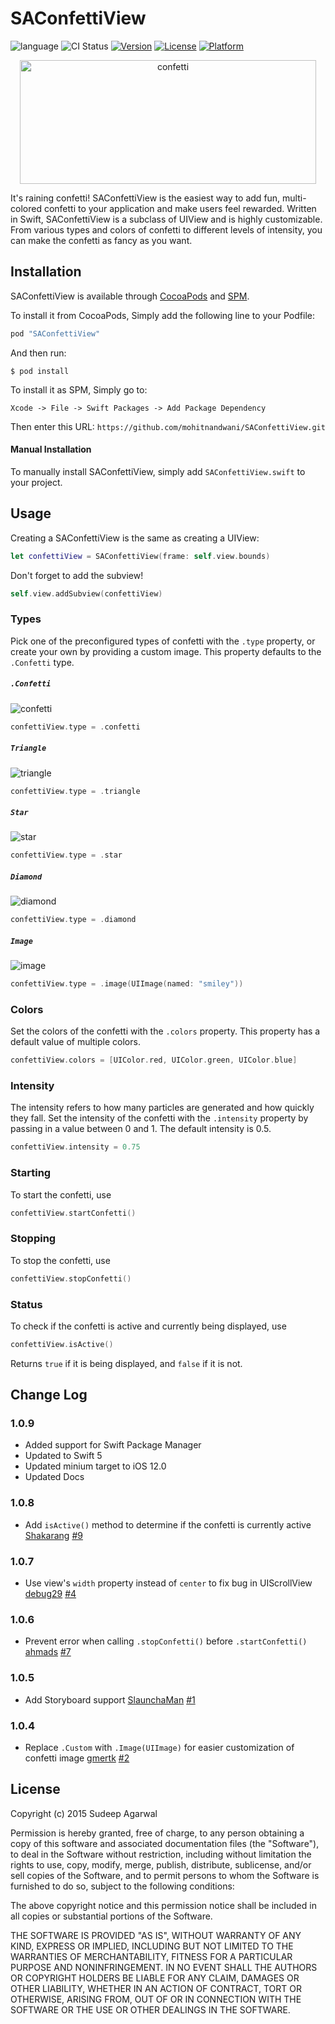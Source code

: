 # SAConfettiView

![language](https://img.shields.io/badge/Language-%20Swift%20-orange.svg)
![CI Status](https://img.shields.io/badge/build-passing-brightgreen.svg)
[![Version](https://img.shields.io/cocoapods/v/SAConfettiView.svg?style=flat)](http://cocoapods.org/pods/SAConfettiView)
[![License](https://img.shields.io/cocoapods/l/SAConfettiView.svg?style=flat)](http://cocoapods.org/pods/SAConfettiView)
[![Platform](https://img.shields.io/cocoapods/p/SAConfettiView.svg?style=flat)](http://cocoapods.org/pods/SAConfettiView)

<p align="center">
  <img src="https://cloud.githubusercontent.com/assets/11940172/11791210/f97b6bd8-a2da-11e5-9083-b131fa796373.gif" alt="confetti" width="473.6" height="198">
</p>

It's raining confetti! SAConfettiView is the easiest way to add fun, multi-colored confetti to your application and make users feel rewarded. Written in Swift, SAConfettiView is a subclass of UIView and is highly customizable. From various types and colors of confetti to different levels of intensity, you can make the confetti as fancy as you want.

## Installation

SAConfettiView is available through [CocoaPods](http://cocoapods.org) and [SPM](https://swift.org/package-manager/).

To install it from CocoaPods, Simply add the following line to your Podfile:

```swift
pod "SAConfettiView"
```

And then run:

`$ pod install`

To install it as SPM, Simply go to:

`Xcode -> File -> Swift Packages -> Add Package Dependency
`

Then enter this URL:
`https://github.com/mohitnandwani/SAConfettiView.git`

#### Manual Installation
To manually install SAConfettiView, simply add `SAConfettiView.swift` to your project.

## Usage

Creating a SAConfettiView is the same as creating a UIView:

```swift
let confettiView = SAConfettiView(frame: self.view.bounds)
```

Don't forget to add the subview!

```swift
self.view.addSubview(confettiView)
```

### Types

Pick one of the preconfigured types of confetti with the `.type` property, or create your own by providing a custom image. This property defaults to the `.Confetti` type.

##### `.Confetti`

![confetti](https://cloud.githubusercontent.com/assets/11940172/11819440/c9db329e-a39a-11e5-9284-b0171bee0f24.gif)

```swift
confettiView.type = .confetti
```

##### `Triangle`

![triangle](https://cloud.githubusercontent.com/assets/11940172/11819211/9b8b758a-a399-11e5-8ed3-2eb92f633628.gif)

```swift
confettiView.type = .triangle
```

##### `Star`

![star](https://cloud.githubusercontent.com/assets/11940172/11819401/90a2188a-a39a-11e5-8a03-ddca3fb52e72.gif)

```swift
confettiView.type = .star
```

##### `Diamond`

![diamond](https://cloud.githubusercontent.com/assets/11940172/11819275/f1c83c08-a399-11e5-8d40-85e9a1879526.gif)

```swift
confettiView.type = .diamond
```

##### `Image`

![image](https://cloud.githubusercontent.com/assets/11940172/11819363/5f4f0dba-a39a-11e5-826b-d198113f50dd.gif)

```swift
confettiView.type = .image(UIImage(named: "smiley"))
```

### Colors

Set the colors of the confetti with the `.colors` property. This property has a default value of multiple colors. 

``` swift
confettiView.colors = [UIColor.red, UIColor.green, UIColor.blue]
```

### Intensity

The intensity refers to how many particles are generated and how quickly they fall. Set the intensity of the confetti with the `.intensity` property by passing in a value between 0 and 1. The default intensity is 0.5.

``` swift
confettiView.intensity = 0.75
```

### Starting

To start the confetti, use

``` swift
confettiView.startConfetti()
```

### Stopping

To stop the confetti, use

``` swift
confettiView.stopConfetti()
```

### Status

To check if the confetti is active and currently being displayed, use

``` swift
confettiView.isActive()
```

Returns `true` if it is being displayed, and `false` if it is not.

## Change Log

### 1.0.9
* Added support for Swift Package Manager
* Updated to Swift 5
* Updated minium target to iOS 12.0
* Updated Docs 

### 1.0.8
* Add `isActive()` method to determine if the confetti is currently active
  [Shakarang](https://github.com/Shakarang)
  [#9](https://github.com/sudeepag/SAConfettiView/issues/9)

### 1.0.7
* Use view's `width` property instead of `center` to fix bug in UIScrollView
  [debug29](https://github.com/debug29)
  [#4](https://github.com/sudeepag/SAConfettiView/issues/4)

### 1.0.6
* Prevent error when calling `.stopConfetti()` before `.startConfetti()`
  [ahmads](https://github.com/ahmads)
  [#7](https://github.com/sudeepag/SAConfettiView/pull/7)

### 1.0.5
* Add Storyboard support
  [SlaunchaMan](https://github.com/SlaunchaMan)
  [#1](https://github.com/sudeepag/SAConfettiView/pull/1)

### 1.0.4
* Replace `.Custom` with `.Image(UIImage)` for easier customization of confetti image
  [gmertk](https://github.com/gmertk)
  [#2](https://github.com/sudeepag/SAConfettiView/pull/2)

## License

Copyright (c) 2015 Sudeep Agarwal

Permission is hereby granted, free of charge, to any person obtaining a copy
of this software and associated documentation files (the "Software"), to deal
in the Software without restriction, including without limitation the rights
to use, copy, modify, merge, publish, distribute, sublicense, and/or sell
copies of the Software, and to permit persons to whom the Software is
furnished to do so, subject to the following conditions:

The above copyright notice and this permission notice shall be included in
all copies or substantial portions of the Software.

THE SOFTWARE IS PROVIDED "AS IS", WITHOUT WARRANTY OF ANY KIND, EXPRESS OR
IMPLIED, INCLUDING BUT NOT LIMITED TO THE WARRANTIES OF MERCHANTABILITY,
FITNESS FOR A PARTICULAR PURPOSE AND NONINFRINGEMENT. IN NO EVENT SHALL THE
AUTHORS OR COPYRIGHT HOLDERS BE LIABLE FOR ANY CLAIM, DAMAGES OR OTHER
LIABILITY, WHETHER IN AN ACTION OF CONTRACT, TORT OR OTHERWISE, ARISING FROM,
OUT OF OR IN CONNECTION WITH THE SOFTWARE OR THE USE OR OTHER DEALINGS IN
THE SOFTWARE.
